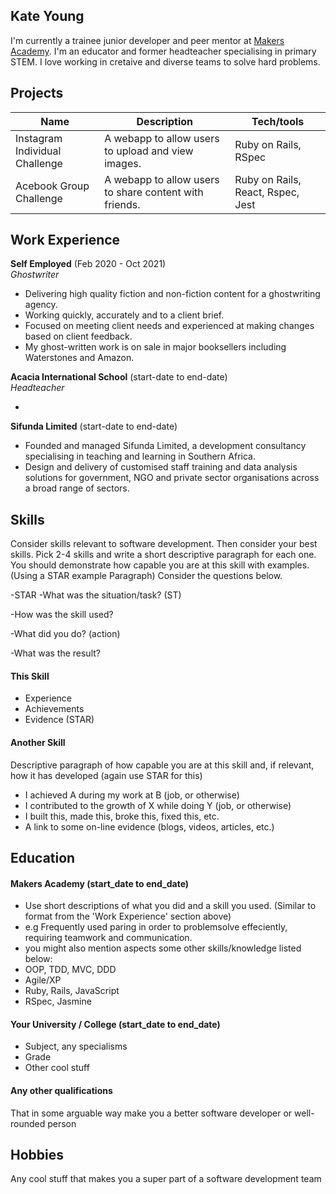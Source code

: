## Kate Young

I'm currently a trainee junior developer and peer mentor at [Makers Academy](https://makers.tech). I'm an educator and former headteacher specialising in primary STEM. I love working in cretaive and diverse teams to solve hard problems.

## Projects

| Name                         | Description       | Tech/tools        |
| ---------------------------- | ----------------- | ----------------- |
| Instagram Individual Challenge            | A webapp to allow users to upload and view images. | Ruby on Rails, RSpec |
| Acebook Group Challenge| A webapp to allow users to share content with friends. | Ruby on Rails, React, Rspec, Jest |

## Work Experience

**Self Employed** (Feb 2020 - Oct 2021)  
_Ghostwriter_

- Delivering high quality fiction and non-fiction content for a ghostwriting agency. 
- Working quickly, accurately and to a client brief.
- Focused on meeting client needs and experienced at making changes based on client feedback.
- My ghost-written work is on sale in major booksellers including Waterstones and Amazon.

**Acacia International School** (start-date to end-date)  
_Headteacher_

- 


**Sifunda Limited** (start-date to end-date)  

- Founded and managed Sifunda Limited, a development consultancy specialising in teaching and learning in Southern Africa. 
- Design and delivery of customised staff training and data analysis solutions for government, NGO and private sector organisations across a broad range of sectors. 

## Skills

Consider skills relevant to software development. Then consider your best skills. Pick 2-4 skills and write a short descriptive paragraph for each one. You should demonstrate how capable you are at this skill with examples.
(Using a STAR example Paragraph) Consider the questions below.

-STAR
-What was the situation/task? (ST)

-How was the skill used?

-What did you do? (action)

-What was the result?


#### This Skill

- Experience
- Achievements
- Evidence (STAR)

#### Another Skill

Descriptive paragraph of how capable you are at this skill and, if relevant, how it has developed (again use STAR for this)

- I achieved A during my work at B (job, or otherwise)
- I contributed to the growth of X while doing Y (job, or otherwise)
- I built this, made this, broke this, fixed this, etc.
- A link to some on-line evidence (blogs, videos, articles, etc.)

## Education

#### Makers Academy (start_date to end_date)
- Use short descriptions of what you did and a skill you used. (Similar to format from the 'Work Experience' section above)
- e.g Frequently used paring in order to problemsolve effeciently, requiring teamwork and communication.
- you might also mention aspects some other skills/knowledge listed below: 
- OOP, TDD, MVC, DDD
- Agile/XP
- Ruby, Rails, JavaScript
- RSpec, Jasmine

#### Your University / College (start_date to end_date)

- Subject, any specialisms
- Grade
- Other cool stuff

#### Any other qualifications

That in some arguable way make you a better software developer or well-rounded person

## Hobbies

Any cool stuff that makes you a super part of a software development team
